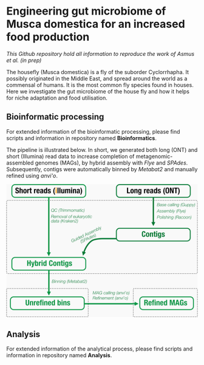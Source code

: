 # Engineering gut microbiome of Musca domestica for an increased food production

*This Github repository hold all information to reproduce the work of Asmus et al. (in prep)*

The housefly (Musca domestica) is a fly of the suborder Cyclorrhapha. It possibly originated in the Middle East, and spread around the world as a commensal of humans. It is the most common fly species found in houses. Here we investigate the gut microbiome of the house fly and how it helps for niche adaptation and food utilisation. 

## Bioinformatic processing

For extended information of the bioinformatic processing, please find scripts and information in repository named **Bioinformatics**.

The pipeline is illustrated below. In short, we generated both long (ONT) and short (Illumina) read data to increase completion of metagenomic-assembled genomes (MAGs), by hybrid assembly with *Flye* and *SPAdes*. Subsequently, contigs were automatically binned by *Metabat2* and manually refined using *anvi'o*.

![alt text](misc/Pipeline.jpg)

## Analysis

For extended information of the analytical process, please find scripts and information in repository named **Analysis**.

